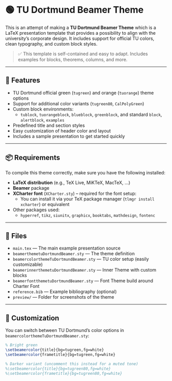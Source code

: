 # 🟢 TU Dortmund Beamer Theme

This is an attempt of making a **TU Dortmund Beamer Theme** which is a LaTeX presentation template that provides a possibility to align with the university’s corporate design. It includes support for official TU colors, clean typography, and custom block styles.

> ✅ This template is self-contained and easy to adapt. Includes examples for blocks, theorems, columns, and more.

---

## 🚀 Features

- TU Dortmund official green (`tugreen`) and orange (`tuorange`) theme options
- Support for additional color variants (`tugreen80`, `CalPolyGreen`)
- Custom block environments:
  - `tublock`, `tuorangeblock`, `blueblock`, `greenblock`, and standard `block`, `alertblock`, `examples`
- Predefined title and section styles
- Easy customization of header color and layout
- Includes a sample presentation to get started quickly

---

## 📦 Requirements

To compile this theme correctly, make sure you have the following installed:

- **LaTeX distribution** (e.g., TeX Live, MiKTeX, MacTeX, ...)
- **Beamer** package
- **XCharter font** (`XCharter.sty`) – required for the font setup:
  - You can install it via your TeX package manager (`tlmgr install xcharter`) or equivalent
- Other packages used:
  - `hyperref`, `tikz`, `siunitx`, `graphicx`, `booktabs`, `mathdesign`, `fontenc`

---

## 📁 Files

- `main.tex` — The main example presentation source
- `beamerthemetuDortmundBeamer.sty` — The theme definition
- `beamercolorthemeTuDortmundBeamer.sty` — TU color setup (easily customizable)
- `beamerinnerthemetuDortmundBeamer.sty` — Inner Theme with custom blocks
- `beamerfontthemetuDortmundBeamer.sty` — Font Theme build around Charter Font 
- `reference.bib` — Example bibliography (optional)
- `preview/` — Folder for screenshots of the theme

---

## 🎨 Customization

You can switch between TU Dortmund’s color options in `beamercolorthemeTuDortmundBeamer.sty`:

```latex
% Bright green
\setbeamercolor{title}{bg=tugreen,fg=white}
\setbeamercolor{frametitle}{bg=tugreen,fg=white}

% Darker variant (uncomment this instead for a muted tone)
%\setbeamercolor{title}{bg=tugreen80,fg=white}
%\setbeamercolor{frametitle}{bg=tugreen80,fg=white}
